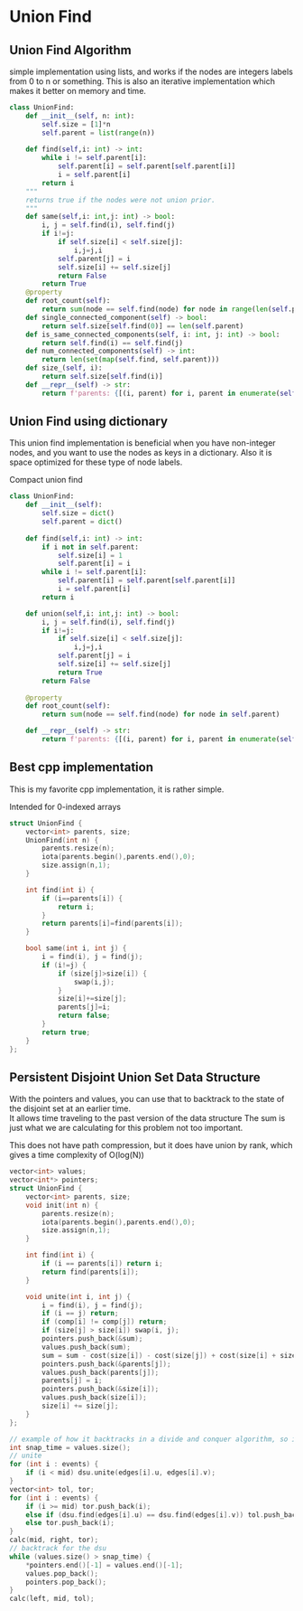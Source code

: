 # Union Find

## Union Find Algorithm

simple implementation using lists, and works if the nodes are integers labels from 0 to n or something.
This is also an iterative implementation which makes it better on memory and time.

```py
class UnionFind:
    def __init__(self, n: int):
        self.size = [1]*n
        self.parent = list(range(n))
    
    def find(self,i: int) -> int:
        while i != self.parent[i]:
            self.parent[i] = self.parent[self.parent[i]]
            i = self.parent[i]
        return i
    """
    returns true if the nodes were not union prior. 
    """
    def same(self,i: int,j: int) -> bool:
        i, j = self.find(i), self.find(j)
        if i!=j:
            if self.size[i] < self.size[j]:
                i,j=j,i
            self.parent[j] = i
            self.size[i] += self.size[j]
            return False
        return True
    @property
    def root_count(self):
        return sum(node == self.find(node) for node in range(len(self.parent)))
    def single_connected_component(self) -> bool:
        return self.size[self.find(0)] == len(self.parent)
    def is_same_connected_components(self, i: int, j: int) -> bool:
        return self.find(i) == self.find(j)
    def num_connected_components(self) -> int:
        return len(set(map(self.find, self.parent)))
    def size_(self, i):
        return self.size[self.find(i)]
    def __repr__(self) -> str:
        return f'parents: {[(i, parent) for i, parent in enumerate(self.parent)]}, sizes: {self.size}'
```

## Union Find using dictionary

This union find implementation is beneficial when you have non-integer nodes, and you want to use the nodes as keys in a dictionary.
Also it is space optimized for these type of node labels. 

Compact union find

```py
class UnionFind:
    def __init__(self):
        self.size = dict()
        self.parent = dict()
    
    def find(self,i: int) -> int:
        if i not in self.parent:
            self.size[i] = 1
            self.parent[i] = i
        while i != self.parent[i]:
            self.parent[i] = self.parent[self.parent[i]]
            i = self.parent[i]
        return i

    def union(self,i: int,j: int) -> bool:
        i, j = self.find(i), self.find(j)
        if i!=j:
            if self.size[i] < self.size[j]:
                i,j=j,i
            self.parent[j] = i
            self.size[i] += self.size[j]
            return True
        return False
    
    @property
    def root_count(self):
        return sum(node == self.find(node) for node in self.parent)

    def __repr__(self) -> str:
        return f'parents: {[(i, parent) for i, parent in enumerate(self.parent)]}, sizes: {self.size}'
```

## Best cpp implementation

This is my favorite cpp implementation, it is rather simple.

Intended for 0-indexed arrays

```cpp
struct UnionFind {
    vector<int> parents, size;
    UnionFind(int n) {
        parents.resize(n);
        iota(parents.begin(),parents.end(),0);
        size.assign(n,1);
    }

    int find(int i) {
        if (i==parents[i]) {
            return i;
        }
        return parents[i]=find(parents[i]);
    }

    bool same(int i, int j) {
        i = find(i), j = find(j);
        if (i!=j) {
            if (size[j]>size[i]) {
                swap(i,j);
            }
            size[i]+=size[j];
            parents[j]=i;
            return false;
        }
        return true;
    }
};

```

## Persistent Disjoint Union Set Data Structure

With the pointers and values, you can use that to backtrack to the state of the disjoint set at an earlier time.  
It allows time traveling to the past version of the data structure
The sum is just what we are calculating for this problem not too important. 

This does not have path compression, but it does have union by rank, which gives a time complexity of O(log(N))

```cpp
vector<int> values;
vector<int*> pointers;
struct UnionFind {
    vector<int> parents, size;
    void init(int n) {
        parents.resize(n);
        iota(parents.begin(),parents.end(),0);
        size.assign(n,1);
    }

    int find(int i) {
		if (i == parents[i]) return i;
		return find(parents[i]);
    }

    void unite(int i, int j) {
        i = find(i), j = find(j);
		if (i == j) return;
		if (comp[i] != comp[j]) return;
		if (size[j] > size[i]) swap(i, j);
		pointers.push_back(&sum);
		values.push_back(sum);
		sum = sum - cost(size[i]) - cost(size[j]) + cost(size[i] + size[j]);
		pointers.push_back(&parents[j]);
		values.push_back(parents[j]);
		parents[j] = i;
		pointers.push_back(&size[i]);
		values.push_back(size[i]);
		size[i] += size[j];
    }
};

// example of how it backtracks in a divide and conquer algorithm, so it goes back to the time at start of segment
int snap_time = values.size();
// unite
for (int i : events) {
    if (i < mid) dsu.unite(edges[i].u, edges[i].v);
}
vector<int> tol, tor;
for (int i : events) {
    if (i >= mid) tor.push_back(i);
    else if (dsu.find(edges[i].u) == dsu.find(edges[i].v)) tol.push_back(i);
    else tor.push_back(i);
}
calc(mid, right, tor);
// backtrack for the dsu
while (values.size() > snap_time) {
    *pointers.end()[-1] = values.end()[-1];
    values.pop_back();
    pointers.pop_back();
}
calc(left, mid, tol);
```